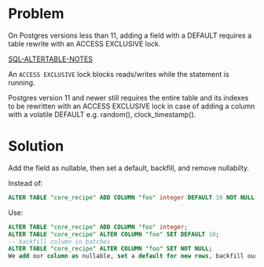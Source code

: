 # Problem

On Postgres versions less than 11, adding a field with a DEFAULT requires a table rewrite with an ACCESS EXCLUSIVE lock.

[SQL-ALTERTABLE-NOTES](https://www.postgresql.org/docs/10/sql-altertable.html#SQL-ALTERTABLE-NOTES)

An `ACCESS EXCLUSIVE` lock blocks reads/writes while the statement is running.

Postgres version 11 and newer still requires the entire table and its indexes to be rewritten with an ACCESS EXCLUSIVE lock in case of adding a column with a volatile DEFAULT e.g. random(), clock_timestamp().

# Solution

Add the field as nullable, then set a default, backfill, and remove nullabilty.

Instead of:
```sql
ALTER TABLE "core_recipe" ADD COLUMN "foo" integer DEFAULT 10 NOT NULL;
```

Use:

```sql
ALTER TABLE "core_recipe" ADD COLUMN "foo" integer;
ALTER TABLE "core_recipe" ALTER COLUMN "foo" SET DEFAULT 10;
-- backfill column in batches
ALTER TABLE "core_recipe" ALTER COLUMN "foo" SET NOT NULL;
We add our column as nullable, set a default for new rows, backfill our column (ideally done in batches to limit locking), and finally remove nullability.
```
